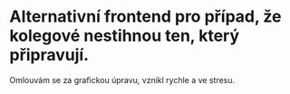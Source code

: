 # Alternativní frontend pro případ, že kolegové nestihnou ten, který připravují.

Omlouvám se za grafickou úpravu, vznikl rychle a ve stresu.
